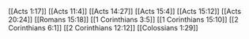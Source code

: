 [[Acts 1:17]]
[[Acts 11:4]]
[[Acts 14:27]]
[[Acts 15:4]]
[[Acts 15:12]]
[[Acts 20:24]]
[[Romans 15:18]]
[[1 Corinthians 3:5]]
[[1 Corinthians 15:10]]
[[2 Corinthians 6:1]]
[[2 Corinthians 12:12]]
[[Colossians 1:29]]
